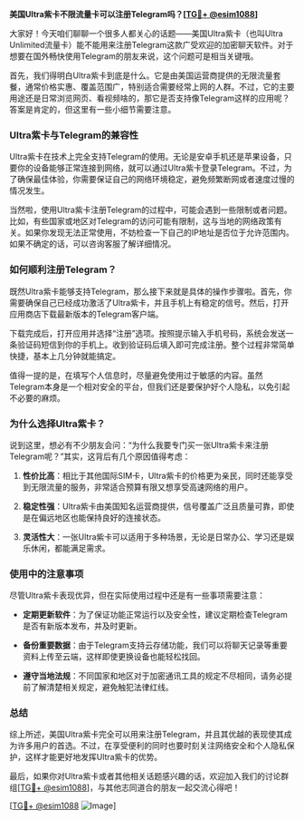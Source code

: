 **美国Ultra紫卡不限流量卡可以注册Telegram吗？[[TG💪+ @esim1088](https://t.me/s/esim1088)]**

大家好！今天咱们聊聊一个很多人都关心的话题——美国Ultra紫卡（也叫Ultra Unlimited流量卡）能不能用来注册Telegram这款广受欢迎的加密聊天软件。对于想要在国外畅快使用Telegram的朋友来说，这个问题可是相当关键哦。

首先，我们得明白Ultra紫卡到底是什么。它是由美国运营商提供的无限流量套餐，通常价格实惠、覆盖范围广，特别适合需要经常上网的人群。不过，它的主要用途还是日常浏览网页、看视频啥的，那它是否支持像Telegram这样的应用呢？答案是肯定的，但这里有一些小细节需要注意。

### **Ultra紫卡与Telegram的兼容性**

Ultra紫卡在技术上完全支持Telegram的使用。无论是安卓手机还是苹果设备，只要你的设备能够正常连接到网络，就可以通过Ultra紫卡登录Telegram。不过，为了确保最佳体验，你需要保证自己的网络环境稳定，避免频繁断网或者速度过慢的情况发生。

当然啦，使用Ultra紫卡注册Telegram的过程中，可能会遇到一些限制或者问题。比如，有些国家或地区对Telegram的访问可能有限制，这与当地的网络政策有关。如果你发现无法正常使用，不妨检查一下自己的IP地址是否位于允许范围内。如果不确定的话，可以咨询客服了解详细情况。

### **如何顺利注册Telegram？**

既然Ultra紫卡能够支持Telegram，那么接下来就是具体的操作步骤啦。首先，你需要确保自己已经成功激活了Ultra紫卡，并且手机上有稳定的信号。然后，打开应用商店下载最新版本的Telegram客户端。

下载完成后，打开应用并选择“注册”选项。按照提示输入手机号码，系统会发送一条验证码短信到你的手机上。收到验证码后填入即可完成注册。整个过程非常简单快捷，基本上几分钟就能搞定。

值得一提的是，在填写个人信息时，尽量避免使用过于敏感的内容。虽然Telegram本身是一个相对安全的平台，但我们还是要保护好个人隐私，以免引起不必要的麻烦。

### **为什么选择Ultra紫卡？**

说到这里，想必有不少朋友会问：“为什么我要专门买一张Ultra紫卡来注册Telegram呢？”其实，这背后有几个原因值得考虑：

1. **性价比高**：相比于其他国际SIM卡，Ultra紫卡的价格更为亲民，同时还能享受到无限流量的服务，非常适合预算有限又想享受高速网络的用户。
   
2. **稳定性强**：Ultra紫卡由美国知名运营商提供，信号覆盖广泛且质量可靠，即使是在偏远地区也能保持良好的连接状态。
   
3. **灵活性大**：一张Ultra紫卡可以适用于多种场景，无论是日常办公、学习还是娱乐休闲，都能满足需求。

### **使用中的注意事项**

尽管Ultra紫卡表现优异，但在实际使用过程中还是有一些事项需要注意：

- **定期更新软件**：为了保证功能正常运行以及安全性，建议定期检查Telegram是否有新版本发布，并及时更新。
  
- **备份重要数据**：由于Telegram支持云存储功能，我们可以将聊天记录等重要资料上传至云端，这样即使更换设备也能轻松找回。

- **遵守当地法规**：不同国家和地区对于加密通讯工具的规定不尽相同，请务必提前了解清楚相关规定，避免触犯法律红线。

### **总结**

综上所述，美国Ultra紫卡完全可以用来注册Telegram，并且其优越的表现使其成为许多用户的首选。不过，在享受便利的同时也要时刻关注网络安全和个人隐私保护，这样才能更好地发挥Ultra紫卡的优势。

最后，如果你对Ultra紫卡或者其他相关话题感兴趣的话，欢迎加入我们的讨论群组[[TG💪+ @esim1088](https://t.me/s/esim1088)]，与其他志同道合的朋友一起交流心得吧！

[[TG💪+ @esim1088](https://t.me/s/esim1088) ![Image](https://i.postimg.cc/4NQfJmqS/Snipaste-2025-05-13-00-14-12.png)]